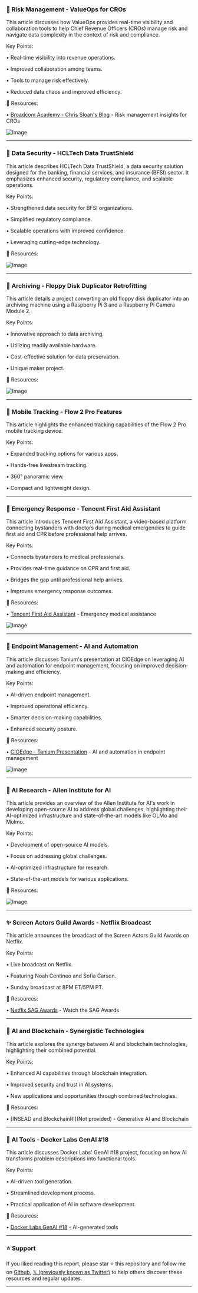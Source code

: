 ### 🤖 Risk Management - ValueOps for CROs

This article discusses how ValueOps provides real-time visibility and collaboration tools to help Chief Revenue Officers (CROs) manage risk and navigate data complexity in the context of risk and compliance.

Key Points:

• Real-time visibility into revenue operations.


• Improved collaboration among teams.


• Tools to manage risk effectively.


• Reduced data chaos and improved efficiency.


🔗 Resources:

• [Broadcom Academy - Chris Sloan's Blog](https://academy.broadcom.com/experts/chris-sloan…) -  Risk management insights for CROs

![Image](https://pbs.twimg.com/media/GkV5w2YXcAE75uA?format=jpg&name=small)


---

### 🤖 Data Security - HCLTech Data TrustShield

This article describes HCLTech Data TrustShield, a data security solution designed for the banking, financial services, and insurance (BFSI) sector.  It emphasizes enhanced security, regulatory compliance, and scalable operations.

Key Points:

• Strengthened data security for BFSI organizations.


•  Simplified regulatory compliance.


• Scalable operations with improved confidence.


• Leveraging cutting-edge technology.


🔗 Resources:

![Image](https://pbs.twimg.com/media/GkjRhscXMAE5Zvu?format=jpg&name=small)


---

### 🤖 Archiving - Floppy Disk Duplicator Retrofitting

This article details a project converting an old floppy disk duplicator into an archiving machine using a Raspberry Pi 3 and a Raspberry Pi Camera Module 2.

Key Points:

• Innovative approach to data archiving.


• Utilizing readily available hardware.


• Cost-effective solution for data preservation.


•  Unique maker project.


🔗 Resources:

![Image](https://pbs.twimg.com/media/GkjLY31WYAARIkH?format=jpg&name=small)


---

### 🚀 Mobile Tracking - Flow 2 Pro Features

This article highlights the enhanced tracking capabilities of the Flow 2 Pro mobile tracking device.

Key Points:

• Expanded tracking options for various apps.


• Hands-free livestream tracking.


• 360° panoramic view.


• Compact and lightweight design.


---

### 🤖 Emergency Response - Tencent First Aid Assistant

This article introduces Tencent First Aid Assistant, a video-based platform connecting bystanders with doctors during medical emergencies to guide first aid and CPR before professional help arrives.

Key Points:

• Connects bystanders to medical professionals.


• Provides real-time guidance on CPR and first aid.


• Bridges the gap until professional help arrives.


• Improves emergency response outcomes.


🔗 Resources:

• [Tencent First Aid Assistant](https://buff.ly/3QD5TTn) - Emergency medical assistance


![Image](https://pbs.twimg.com/ext_tw_video_thumb/1893981205445427202/pu/img/fyS1BAvEgcZN3VJW.jpg)


---

### 🤖 Endpoint Management - AI and Automation

This article discusses Tanium's presentation at CIOEdge on leveraging AI and automation for endpoint management, focusing on improved decision-making and efficiency.

Key Points:

• AI-driven endpoint management.


• Improved operational efficiency.


• Smarter decision-making capabilities.


• Enhanced security posture.


🔗 Resources:

• [CIOEdge - Tanium Presentation](https://bit.ly/41BU5rb) - AI and automation in endpoint management


![Image](https://pbs.twimg.com/media/GkggnHQWkAAyKw5?format=jpg&name=small)


---

### 🤖 AI Research - Allen Institute for AI

This article provides an overview of the Allen Institute for AI's work in developing open-source AI to address global challenges, highlighting their AI-optimized infrastructure and state-of-the-art models like OLMo and Molmo.

Key Points:

• Development of open-source AI models.


• Focus on addressing global challenges.


• AI-optimized infrastructure for research.


• State-of-the-art models for various applications.


🔗 Resources:

![Image](https://pbs.twimg.com/media/GkdlvQUWYAAv-oh.jpg)


---

### ✨ Screen Actors Guild Awards - Netflix Broadcast

This article announces the broadcast of the Screen Actors Guild Awards on Netflix.

Key Points:

•  Live broadcast on Netflix.


• Featuring Noah Centineo and Sofia Carson.


• Sunday broadcast at 8PM ET/5PM PT.


🔗 Resources:

• [Netflix SAG Awards](http://netflix.com/sagawards) -  Watch the SAG Awards


---

### 🤖 AI and Blockchain - Synergistic Technologies

This article explores the synergy between AI and blockchain technologies, highlighting their combined potential.

Key Points:

• Enhanced AI capabilities through blockchain integration.


• Improved security and trust in AI systems.


• New applications and opportunities through combined technologies.


🔗 Resources:

• [INSEAD and BlockchainRI](Not provided) -  Generative AI and Blockchain


---

### 🤖 AI Tools - Docker Labs GenAI #18

This article discusses Docker Labs' GenAI #18 project, focusing on how AI transforms problem descriptions into functional tools.


Key Points:

• AI-driven tool generation.


• Streamlined development process.


• Practical application of AI in software development.


🔗 Resources:

• [Docker Labs GenAI #18](http://spklr.io/601525Cd) - AI-generated tools


---

### ⭐️ Support

If you liked reading this report, please star ⭐️ this repository and follow me on [Github](https://github.com/Drix10), [𝕏 (previously known as Twitter)](https://x.com/DRIX_10_) to help others discover these resources and regular updates.

---